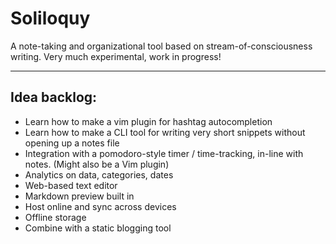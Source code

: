 # Soliloquy

A note-taking and organizational tool based on stream-of-consciousness writing. Very much experimental, work in progress!

<hr/>
 
## Idea backlog:

  - Learn how to make a vim plugin for hashtag autocompletion
  - Learn how to make a CLI tool for writing very short snippets without opening up a notes file
  - Integration with a pomodoro-style timer / time-tracking, in-line with notes. (Might also be a Vim plugin)
  - Analytics on data, categories, dates
  - Web-based text editor
  - Markdown preview built in
  - Host online and sync across devices
  - Offline storage
  - Combine with a static blogging tool
 
